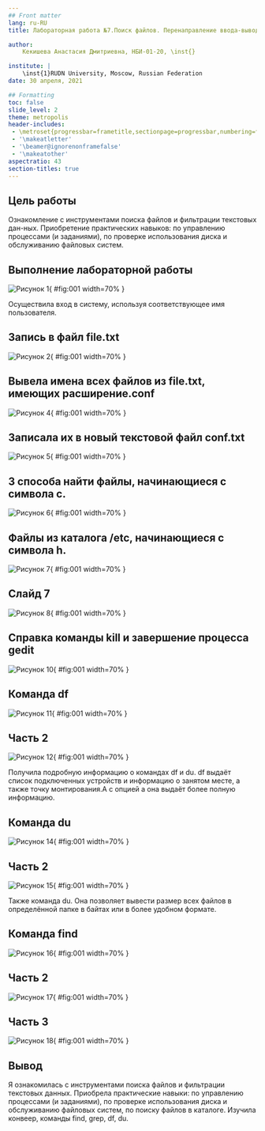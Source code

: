 ```yaml
---
## Front matter
lang: ru-RU
title: Лабораторная работа №7.Поиск файлов. Перенаправление ввода-вывода. Просмотр запущенных процессов"

author: 
	Кекишева Анастасия Дмитриевна, НБИ-01-20, \inst{}

institute: |
	\inst{1}RUDN University, Moscow, Russian Federation
date: 30 апреля, 2021

## Formatting
toc: false
slide_level: 2
theme: metropolis
header-includes: 
 - \metroset{progressbar=frametitle,sectionpage=progressbar,numbering=fraction}
 - '\makeatletter'
 - '\beamer@ignorenonframefalse'
 - '\makeatother'
aspectratio: 43
section-titles: true
---
```


## Цель работы
Ознакомление с инструментами поиска файлов и фильтрации текстовых дан-ных. Приобретение практических навыков: по управлению процессами (и заданиями), по проверке использования диска и обслуживанию файловых систем.

## Выполнение лабораторной работы

![Рисунок 1](image/001.jpg){ #fig:001 width=70% }

Осуществила вход в систему, используя соответствующее имя пользователя.

## Запись в файл file.txt
![Рисунок 2](image/01.png){ #fig:001 width=70% }

## Вывела имена всех файлов из file.txt, имеющих расширение.conf
![Рисунок 4](image/02.png){ #fig:001 width=70% }

## Записала их в новый текстовой файл conf.txt 
![Рисунок 5](image/03.png){ #fig:001 width=70% }

## 3 способа найти файлы, начинающиеся с символа c.
![Рисунок 6](image/04.png){ #fig:001 width=70% }

## Файлы из каталога /etc, начинающиеся с символа h. 
![Рисунок 7](image/05.png){ #fig:001 width=70% }

## Слайд 7
![Рисунок 8](image/07.png){ #fig:001 width=70% }

## Справка команды kill и завершение процесса gedit
![Рисунок 10](image/08.png){ #fig:001 width=70% }

## Команда df
![Рисунок 11](image/10.png){ #fig:001 width=70% }

## Часть 2
![Рисунок 12](image/09.png){ #fig:001 width=70% }

Получила подробную информацию о командах  df и du. df выдаёт список подключенных устройств и информацию о занятом месте, а также  точку монтирования.А с опцией a она выдаёт более полную информацию.

## Команда du
![Рисунок 14](image/11.png){ #fig:001 width=70% }

## Часть 2
![Рисунок 15](image/12.png){ #fig:001 width=70% }

Также команда du. Она позволяет вывести размер всех файлов в определённой папке в байтах или в более удобном формате.

## Команда find
![Рисунок 16](image/13.png){ #fig:001 width=70% }

## Часть 2
![Рисунок 17](image/15.png){ #fig:001 width=70% }

## Часть 3
![Рисунок 18](image/14.png){ #fig:001 width=70% }


## Вывод
Я ознакомилась с инструментами поиска файлов и фильтрации текстовых данных. Приобрела практические навыки: по управлению процессами (и заданиями), по проверке использования диска и обслуживанию файловых систем, по поиску файлов в каталоге. Изучила конвеер, команды find, grep, df, du.
 

